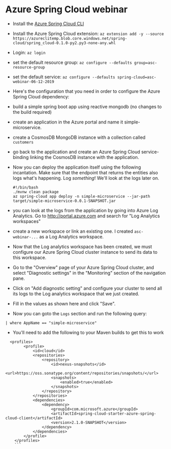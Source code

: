 # Azure Spring Cloud webinar 


* Install the [Azure Spring Cloud CLI](https://docs.microsoft.com/en-us/cli/azure/install-azure-cli?WT.mc_id=azurespringcloud-github-judubois&view=azure-cli-latest)
* Install the Azure Spring Cloud extension: `az extension add -y --source https://azureclitemp.blob.core.windows.net/spring-cloud/spring_cloud-0.1.0-py2.py3-none-any.whl`
* Login: `az login`
* set the default resource group: `az configure --defaults group=asc-resource-group`
* set the default service: `az configure --defaults spring-cloud=asc-webinar-06-12-2019`
* Here's the configuration that you need in order to configure the Azure Spring Cloud dependency: 
* build a simple spring boot app using reactive mongodb (no changes to the build required)
* create an application in the Azure portal and name it simple-microservice.
* create a CosmosDB MongoDB instance with a collection called `customers` 
* go back to the application and create an Azure Spring Cloud service-binding linking the CosmosDB instance with the application.
* Now you can deploy the application itself using the following incantation. Make sure that the endpoint that returns the entities also logs what's happening. Log _something_! We'll look at the logs later on. 

    ```
    #!/bin/bash
    ./mvnw clean package
    az spring-cloud app deploy -n simple-microservice --jar-path target/simple-microservice-0.0.1-SNAPSHOT.jar
    ```    
* you can look at the logs from the application by going into Azure Log Analytics. Go to http://portal.azure.com and search for "Log Analytics workspaces"
* create a new workspace or link an existing one. I created `asc-webinar-...` as a Log Analytics workspace.
* Now that the Log analytics workspace has been created, we must configure our Azure Spring Cloud cluster instance to send its data to this workspace.
*  Go to the "Overview" page of your Azure Spring Cloud cluster, and select "Diagnostic settings" in the "Monitoring" section of the navigation pane.
*  Click on "Add diagnostic setting" and configure your cluster to send all its logs to the Log analytics workspace that we just created.
* Fill in the values as shown here and click "Save".
* Now you can goto the `Logs` section and run the following query: 

```AppPlatformLogsforSpring
| where AppName == "simple-microservice"
```

* You'll need to add the following to your Maven builds to get this to work
```
  <profiles>
        <profile>
            <id>cloud</id>
            <repositories>
                <repository>
                    <id>nexus-snapshots</id>
                    <url>https://oss.sonatype.org/content/repositories/snapshots/</url>
                    <snapshots>
                        <enabled>true</enabled>
                    </snapshots>
                </repository>
            </repositories>
            <dependencies>
                <dependency>
                    <groupId>com.microsoft.azure</groupId>
                    <artifactId>spring-cloud-starter-azure-spring-cloud-client</artifactId>
                    <version>2.1.0-SNAPSHOT</version>
                </dependency>
            </dependencies>
        </profile>
    </profiles>
    ```

